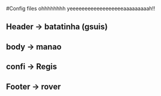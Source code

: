 #Config files
ohhhhhhhh yeeeeeeeeeeeeeeeeeeaaaaaaaaah!!

## Header -> batatinha (gsuis)
## body -> manao
## confi -> Regis
## Footer -> rover
